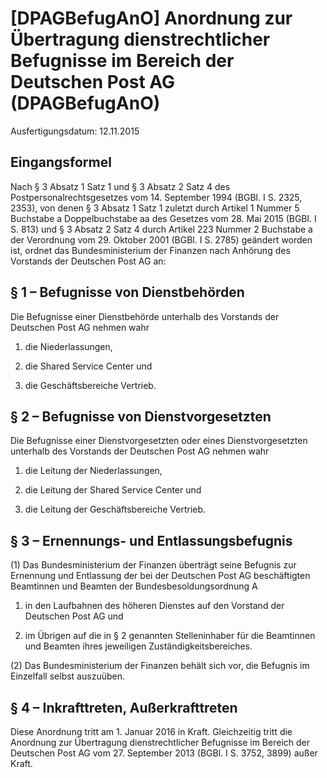 # [DPAGBefugAnO] Anordnung zur Übertragung dienstrechtlicher Befugnisse im Bereich der Deutschen Post AG  (DPAGBefugAnO)

Ausfertigungsdatum: 12.11.2015

 

## Eingangsformel

Nach § 3 Absatz 1 Satz 1 und § 3 Absatz 2 Satz 4 des Postpersonalrechtsgesetzes vom 14. September 1994 (BGBl. I S. 2325, 2353), von denen § 3 Absatz 1 Satz 1 zuletzt durch Artikel 1 Nummer 5 Buchstabe a Doppelbuchstabe aa des Gesetzes vom 28. Mai 2015 (BGBl. I S. 813) und § 3 Absatz 2 Satz 4 durch Artikel 223 Nummer 2 Buchstabe a der Verordnung vom 29. Oktober 2001 (BGBl. I S. 2785) geändert worden ist, ordnet das Bundesministerium der Finanzen nach Anhörung des Vorstands der Deutschen Post AG an:


## § 1 – Befugnisse von Dienstbehörden

Die Befugnisse einer Dienstbehörde unterhalb des Vorstands der Deutschen Post AG nehmen wahr

1. die Niederlassungen,

2. die Shared Service Center und

3. die Geschäftsbereiche Vertrieb.


## § 2 – Befugnisse von Dienstvorgesetzten

Die Befugnisse einer Dienstvorgesetzten oder eines Dienstvorgesetzten unterhalb des Vorstands der Deutschen Post AG nehmen wahr

1. die Leitung der Niederlassungen,

2. die Leitung der Shared Service Center und

3. die Leitung der Geschäftsbereiche Vertrieb.


## § 3 – Ernennungs- und Entlassungsbefugnis

(1) Das Bundesministerium der Finanzen überträgt seine Befugnis zur Ernennung und Entlassung der bei der Deutschen Post AG beschäftigten Beamtinnen und Beamten der Bundesbesoldungsordnung A

1. in den Laufbahnen des höheren Dienstes auf den Vorstand der Deutschen Post AG und

2. im Übrigen auf die in § 2 genannten Stelleninhaber für die Beamtinnen und Beamten ihres jeweiligen Zuständigkeitsbereiches.

(2) Das Bundesministerium der Finanzen behält sich vor, die Befugnis im Einzelfall selbst auszuüben.


## § 4 – Inkrafttreten, Außerkrafttreten

Diese Anordnung tritt am 1. Januar 2016 in Kraft. Gleichzeitig tritt die Anordnung zur Übertragung dienstrechtlicher Befugnisse im Bereich der Deutschen Post AG vom 27. September 2013 (BGBl. I S. 3752, 3899) außer Kraft.
